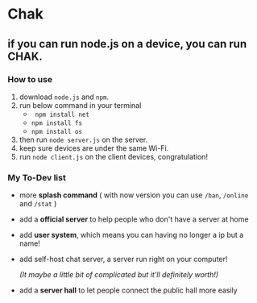 # Chak
## if you can run node.js on a device, you can run CHAK.

### How to use
1. download `node.js` and `npm`.
2. run below command in your terminal
    - ` npm install net`
    - `npm install fs`
    - `npm install os`
3. then run `node server.js` on the server.
4. keep sure devices are under the same Wi-Fi.
5. run `node client.js` on the client devices, congratulation!


### My To-Dev list
- more **splash command** ( with now version you can use `/ban`, `/online` and `/stat` )
- add a **official server** to help people who don't have a server at home
- add **user system**, which means you can having no longer a ip but a name!
- add self-host chat server, a server run right on your computer!

  *(It maybe a little bit of complicated but it'll definitely worth!)*
- add a **server hall** to let people connect the public hall more easily
